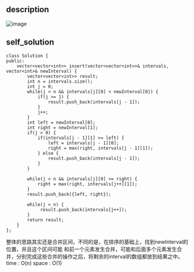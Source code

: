## description
![image](https://github.com/ethan686/leetcode/assets/73508499/68e12abc-9bbe-47f3-aea9-666107c2d6d3)
## self_solution
```
class Solution {
public:
    vector<vector<int>> insert(vector<vector<int>>& intervals, vector<int>& newInterval) {
        vector<vector<int>> result;
        int n = intervals.size();
        int j = 0;
        while(j < n && intervals[j][0] < newInterval[0]) {
            if(j >= 1) {
                result.push_back(intervals[j - 1]);
            }
            j++;
        }
        int left = newInterval[0];
        int right = newInterval[1];
        if(j > 0) {
            if(intervals[j - 1][1] >= left) {
                left = intervals[j - 1][0];
                right = max(right, intervals[j - 1][1]);
            } else {
                result.push_back(intervals[j - 1]);
            }
        }

        while(j < n && intervals[j][0] <= right) {
            right = max(right, intervals[j++][1]);
        }
        result.push_back({left, right});

        while(j < n) {
             result.push_back(intervals[j++]);
        }
        return result;
    }
};
```
整体的思路其实还是合并区间，不同的是，在排序的基础上，找到newInterval的位置，并且这个区间可能
和前一个元素发生合并，可能和后面多个元素发生合并，分别完成这些合并的操作之后，将剩余的interval的数组都放到结果之中。
time : O(n)
space : O(1)
